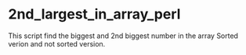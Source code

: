 # 2nd_largest_in_array_perl 
This script find the biggest and 2nd biggest number in the array
Sorted verion and not sorted version.
